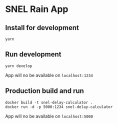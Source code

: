 # SNEL Rain App

## Install for development
```
yarn
```

## Run development
```
yarn develop
```
App will no be available on `localhost:1234`

## Production build and run
```
docker build -t snel-delay-calculator .
docker run -d -p 5000:1234 snel-delay-calculator
```
App will no be available on `localhost:5000`